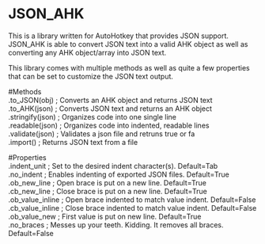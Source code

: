 # JSON_AHK
This is a library written for AutoHotkey that provides JSON support.
JSON_AHK is able to convert JSON text into a valid AHK object as well as converting any AHK object/array into JSON text.

This library comes with multiple methods as well as quite a few properties that can be set to customize the JSON text output.

#Methods  
    .to_JSON(obj)		; Converts an AHK object and returns JSON text  
    .to_AHK(json)		; Converts JSON text and returns an AHK object  
    .stringify(json)	; Organizes code into one single line  
    .readable(json)		; Organizes code into indented, readable lines  
    .validate(json)		; Validates a json file and retruns true or fa  
    .import()			; Returns JSON text from a file  

#Properties  
    .indent_unit			; Set to the desired indent character(s). Default=Tab  
    .no_indent			; Enables indenting of exported JSON files. Default=True  
    .ob_new_line			; Open brace is put on a new line. Default=True  
    .cb_new_line			; Close brace is put on a new line. Default=True  
    .ob_value_inline		; Open brace indented to match value indent. Default=False  
    .cb_value_inline		; Close brace indented to match value indent. Default=False  
    .ob_value_new		; First value is put on new line. Default=True  
    .no_braces			; Messes up your teeth. Kidding. It removes all braces. Default=False  

